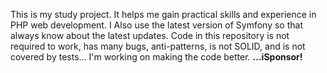 This is my study project. It helps me gain practical skills and experience in PHP web development.
I Also use the latest version of Symfony so that always know about the latest updates.
Code in this repository is not required to work, has many bugs, anti-patterns, is not SOLID, and is not covered by tests...
I'm working on making the code better.
**...iSponsor!**
